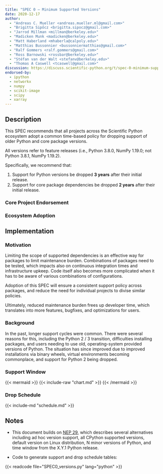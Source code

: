 ```yaml
---
title: "SPEC 0 — Minimum Supported Versions"
date: 2020-12-17
author:
  - "Andreas C. Mueller <andreas.mueller.ml@gmail.com>"
  - "Brigitta Sipőcz <brigitta.sipocz@gmail.com>"
  - "Jarrod Millman <millman@berkeley.edu>"
  - "Madicken Munk <madicken@berkeley.edu>"
  - "Matt Haberland <mhaberla@calpoly.edu>"
  - "Matthias Bussonnier <bussonniermatthias@gmail.com>"
  - "Ralf Gommers <ralf.gommers@gmail.com>"
  - "Ross Barnowski <rossbar@berkeley.edu>"
  - "Stéfan van der Walt <stefanv@berkeley.edu>"
  - "Thomas A Caswell <tcaswell@gmail.com>"
discussion: https://discuss.scientific-python.org/t/spec-0-minimum-supported-versions/33
endorsed-by:
  - ipython
  - networkx
  - numpy
  - scikit-image
  - scipy
  - xarray
---
```


## Description

This SPEC recommends that all projects across the Scientific Python ecosystem adopt a common time-based policy for dropping support of older Python and core package versions.

All versions refer to feature releases (i.e., Python 3.8.0, NumPy 1.19.0; not Python 3.8.1, NumPy 1.19.2).

Specifically, we recommend that:

1. Support for Python versions be dropped **3 years** after their initial release.
2. Support for core package dependencies be dropped **2 years** after their initial release.

### Core Project Endorsement

<!--
Briefly discuss what it means for a core project to endorse this SPEC.
-->

### Ecosystem Adoption

<!--
Briefly discuss what it means for a project to adopt this SPEC.
-->

## Implementation

### Motivation

Limiting the scope of supported dependencies is an effective way for packages to limit maintenance burden.
Combinations of packages need to be tested, which impacts also on continuous integration times and infrastructure upkeep.
Code itself also becomes more complicated when it has to be aware of various combinations of configurations.

Adoption of this SPEC will ensure a consistent support policy across packages, and reduce the need for individual projects to divise similar policies.

Ultimately, reduced maintenance burden frees up developer time, which translates into more features, bugfixes, and optimizations for users.

### Background

In the past, longer support cycles were common.
There were several reasons for this, including the Python 2 / 3 transition, difficulties installing packages, and users needing to use old, operating-system provided versions of Python.
The situation has since improved due to improved installations via binary wheels, virtual environments becoming commonplace, and support for Python 2 being dropped.

### Support Window

{{< mermaid >}}
{{< include-raw "chart.md" >}}
{{< /mermaid >}}

### Drop Schedule

{{< include-md "schedule.md" >}}

## Notes

- This document builds on [NEP 29](https://numpy.org/neps/nep-0029-deprecation_policy.html), which describes several alternatives including ad hoc version support, all CPython supported versions, default version on Linux distribution, N minor versions of Python, and time window from the X.Y.1 Python release.

- Code to generate support and drop schedule tables:

{{< readcode file="SPEC0_versions.py" lang="python" >}}
